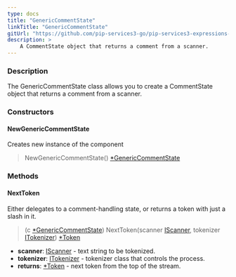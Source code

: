 ```yaml
---
type: docs
title: "GenericCommentState"
linkTitle: "GenericCommentState"
gitUrl: "https://github.com/pip-services3-go/pip-services3-expressions-go"
description: > 
    A CommentState object that returns a comment from a scanner.
---
```


### Description

The GenericCommentState class allows you to create a CommentState object that returns a comment from a scanner.

### Constructors

#### NewGenericCommentState
Creates new instance of the component
> NewGenericCommentState() [*GenericCommentState]()

### Methods

#### NextToken
Either delegates to a comment-handling state, or returns a token with just a slash in it.

> (c [*GenericCommentState]()) NextToken(scanner [IScanner](../../../io/iscanner), tokenizer [ITokenizer](../../itokenizer)) [*Token](../../token)

- **scanner**: [IScanner](../../../io/iscanner) - text string to be tokenized.
- **tokenizer**: [ITokenizer](../../itokenizer) - tokenizer class that controls the process.
- **returns**: [*Token](../../token) - next token from the top of the stream.

